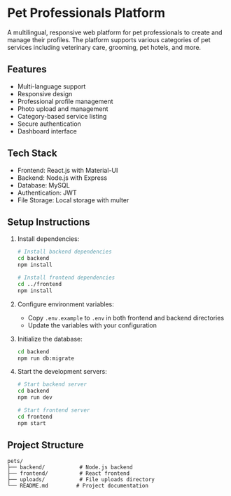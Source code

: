 # Pet Professionals Platform

A multilingual, responsive web platform for pet professionals to create and manage their profiles. The platform supports various categories of pet services including veterinary care, grooming, pet hotels, and more.

## Features

- Multi-language support
- Responsive design
- Professional profile management
- Photo upload and management
- Category-based service listing
- Secure authentication
- Dashboard interface

## Tech Stack

- Frontend: React.js with Material-UI
- Backend: Node.js with Express
- Database: MySQL
- Authentication: JWT
- File Storage: Local storage with multer

## Setup Instructions

1. Install dependencies:
   ```bash
   # Install backend dependencies
   cd backend
   npm install

   # Install frontend dependencies
   cd ../frontend
   npm install
   ```

2. Configure environment variables:
   - Copy `.env.example` to `.env` in both frontend and backend directories
   - Update the variables with your configuration

3. Initialize the database:
   ```bash
   cd backend
   npm run db:migrate
   ```

4. Start the development servers:
   ```bash
   # Start backend server
   cd backend
   npm run dev

   # Start frontend server
   cd frontend
   npm start
   ```

## Project Structure

```
pets/
├── backend/           # Node.js backend
├── frontend/          # React frontend
├── uploads/           # File uploads directory
└── README.md         # Project documentation
```
